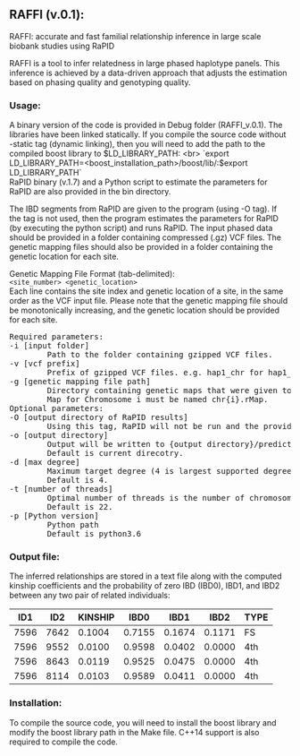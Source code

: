 
## RAFFI (v.0.1):

RAFFI: accurate and fast familial relationship inference in large scale biobank studies using RaPID

RAFFI is a tool to infer relatedness in large phased haplotype panels. This inference is achieved by a data-driven approach that adjusts the estimation based on phasing quality and genotyping quality.

### Usage:
A binary version of the code is provided in Debug folder (RAFFI_v.0.1). The libraries have been linked statically. If you compile the source code without -static tag (dynamic linking), then you will need to add the path to the compiled boost library to $LD_LIBRARY_PATH:
<br>
`export LD_LIBRARY_PATH=<boost_installation_path>/boost/lib/:$export LD_LIBRARY_PATH`
<br>
RaPID binary (v.1.7) and a Python script to estimate the parameters for RaPID are also provided in the bin directory.

The IBD segments from RaPID are given to the program (using -O tag). If the tag is not used, then the program estimates the parameters for RaPID (by executing the python script) and runs RaPID. The input phased data should be provided in a folder containing compressed (.gz) VCF files. The genetic mapping files should also be provided in a folder containing the genetic location for each site.

Genetic Mapping File Format (tab-delimited):
<br>
`<site_number> <genetic_location>`
<br>
Each line contains the site index and genetic location of a site, in the same order as the VCF input file. Please note that the genetic mapping file should be monotonically increasing, and the genetic location should be provided for each site.


<pre>
Required parameters:
-i [input folder]
        Path to the folder containing gzipped VCF files.
-v [vcf prefix]
        Prefix of gzipped VCF files. e.g. hap1_chr for hap1_chr1.vcf.gz
-g [genetic mapping file path]
        Directory containing genetic maps that were given to RaPID as inputs.
        Map for Chromosome i must be named chr{i}.rMap.
Optional parameters:
-O [output directory of RaPID results]
        Using this tag, RaPID will not be run and the provided outputs will be used directly for relatedness inference.
-o [output directory]
        Output will be written to {output directory}/predictions.txt.
        Default is current direcotry.
-d [max degree]
        Maximum target degree (4 is largest supported degree).
        Default is 4.
-t [number of threads]
        Optimal number of threads is the number of chromosomes.
        Default is 22.
-p [Python version]
        Python path
        Default is python3.6
</pre>

### Output file:
The inferred relationships are stored in a text file along with the computed kinship coefficients and the probability of zero IBD (IBD0), IBD1, and IBD2 between any two pair of related individuals:

ID1   | ID2   |  KINSHIP |IBD0  |  IBD1 |   IBD2   | TYPE
----- | ------|--------|--------|--------|--------|----
7596  |  7642 | 0.1004 | 0.7155 | 0.1674 | 0.1171 | FS
7596  |  9552 | 0.0100 | 0.9598 | 0.0402 | 0.0000 | 4th
7596  |  8643 | 0.0119 | 0.9525 | 0.0475 | 0.0000 | 4th
7596  |  8114 | 0.0103 | 0.9589 | 0.0411 | 0.0000 | 4th


### Installation:
To compile the source code, you will need to install the boost library and modify the boost library path in the Make file. C++14 support is also required to compile the code.

